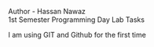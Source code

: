 Author - Hassan Nawaz
<br>
1st Semester Programming Day Lab Tasks

I am using GIT and Github for the first time
